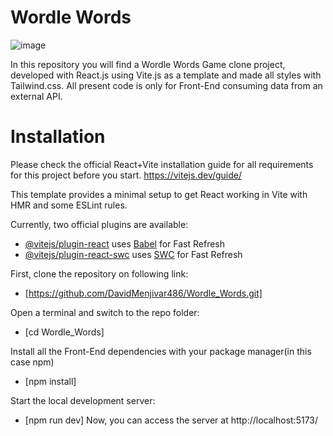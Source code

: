 # Wordle Words
![image](https://github.com/DavidMenjivar486/Wordle_Words/assets/107498070/cf717a95-0430-440f-a3f8-f4857c8a7b57)

In this repository you will find a Wordle Words Game clone project, developed with React.js using Vite.js as a template and made all styles with Tailwind.css. All present code is only for Front-End consuming data from an external API.

# Installation 
Please check the official React+Vite installation guide for all requirements for this project before you start. https://vitejs.dev/guide/

This template provides a minimal setup to get React working in Vite with HMR and some ESLint rules.

Currently, two official plugins are available:

- [@vitejs/plugin-react](https://github.com/vitejs/vite-plugin-react/blob/main/packages/plugin-react/README.md) uses [Babel](https://babeljs.io/) for Fast Refresh
- [@vitejs/plugin-react-swc](https://github.com/vitejs/vite-plugin-react-swc) uses [SWC](https://swc.rs/) for Fast Refresh

First, clone the repository on following link:

- [https://github.com/DavidMenjivar486/Wordle_Words.git]

Open a terminal and switch to the repo folder:

- [cd Wordle_Words]

Install all the Front-End dependencies with your package manager(in this case npm)

- [npm install]

Start the local development server:

- [npm run dev]
Now, you can access the server at http://localhost:5173/
